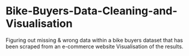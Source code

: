 # Bike-Buyers-Data-Cleaning-and-Visualisation
Figuring out missing & wrong data within a bike buyers dataset that has been scraped from an e-commerce website
Visualisation of the results.
